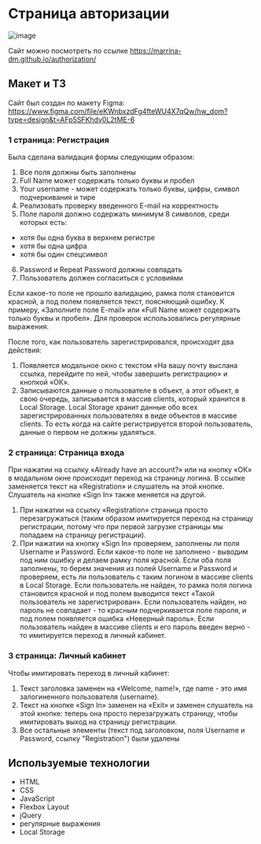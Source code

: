 # Страница авторизации

![image](https://github.com/marrina-dm/authorization/assets/149144461/b788c011-0e6b-4a87-bdd0-797c1ddacd87)

Сайт можно посмотреть по ссылке https://marrina-dm.github.io/authorization/

## Макет и ТЗ
Сайт был создан по макету Figma: https://www.figma.com/file/eKWnbxzdFg4fteWU4X7qQw/hw_dom?type=design&t=AFp5SFKhdy0L2tME-6

### 1 страница: Регистрация

Была сделана валидация формы следующим образом:
1. Все поля должны быть заполнены
2. Full Name может содержать только буквы и пробел
3. Your username - может содержать только буквы, цифры, символ подчеркивания и тире
4. Реализовать проверку введенного E-mail на корректность
5. Поле пароля должно содержать минимум 8 символов, среди которых есть:
- хотя бы одна буква в верхнем регистре
- хотя бы одна цифра
- хотя бы один спецсимвол
6. Password и Repeat Password должны совпадать
7. Пользователь должен согласиться с условиями

Если какое-то поле не прошло валидацию, рамка поля становится красной, а под полем появляется текст, поясняющий ошибку. К примеру, «Заполните поле E-mail» или «Full Name может содержать только буквы и пробел». Для проверок использовались регулярные выражения.

После того, как пользователь зарегистрировался, происходят два действия:

1. Появляется модальное окно с текстом «На вашу почту выслана ссылка, перейдите по ней, чтобы завершить регистрацию» и кнопкой «ОК».
2. Записываются данные о пользователе в объект, а этот объект, в свою очередь, записывается в массив clients, который хранится в Local Storage. Local Storage хранит данные обо всех зарегистрированных пользователях в виде объектов в массиве clients. То есть когда на сайте регистрируется второй пользователь, данные о первом не должны удаляться.

### 2 страница: Страница входа

При нажатии на ссылку «Already have an account?» или на кнопку «ОК» в модальном окне происходит переход на страницу логина.
В ссылке заменяется текст на «Registration» и слушатель на этой кнопке. Слушатель на кнопке «Sign In» также меняется на другой.

1. При нажатии на ссылку «Registration» страница просто перезагружаться (таким образом имитируется переход на страницу регистрации, потому что при первой загрузке страницы мы попадаем на страницу регистрации).
2. При нажатии на кнопку «Sign In» проверяем, заполнены ли поля Username и Password. Если какое-то поле не заполнено - выводим под ним ошибку и делаем рамку поля красной.
Если оба поля заполнены, то берем значения из полей Username и Password и проверяем, есть ли пользователь с таким логином в массиве clients в Local Storage.
Если пользователь не найден, то рамка поля логина становится красной и под полем выводится текст «Такой пользователь не зарегистрирован».
Если пользователь найден, но пароль не совпадает - то красным подчеркивается поле пароля, и под полем появляется ошибка «Неверный пароль».
Если пользователь найден в массиве clients и его пароль введен верно - то имитируется переход в личный кабинет.

### 3 страница: Личный кабинет

Чтобы имитировать переход в личный кабинет:
1. Текст заголовка заменен на «Welcome, name!», где name - это имя залогиненного пользователя (username).
2. Текст на кнопке «Sign In» заменен на «Exit» и заменен слушатель на этой кнопке: теперь она просто перезагружать страницу, чтобы имитировать выход на страницу регистрации.
3. Все остальные элементы (текст под заголовком, поля Username и Password, ссылку "Registration") были удалены

## Используемые технологии
- HTML
- CSS
- JavaScript
- Flexbox Layout
- jQuery
- регулярные выражения
- Local Storage
